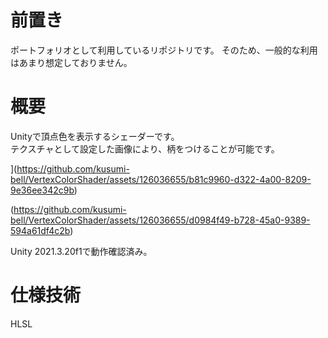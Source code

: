 # 前置き
ポートフォリオとして利用しているリポジトリです。
そのため、一般的な利用はあまり想定しておりません。

# 概要
Unityで頂点色を表示するシェーダーです。  
テクスチャとして設定した画像により、柄をつけることが可能です。

](https://github.com/kusumi-bell/VertexColorShader/assets/126036655/b81c9960-d322-4a00-8209-9e36ee342c9b)

(https://github.com/kusumi-bell/VertexColorShader/assets/126036655/d0984f49-b728-45a0-9389-594a61df4c2b)

Unity 2021.3.20f1で動作確認済み。

# 仕様技術
HLSL